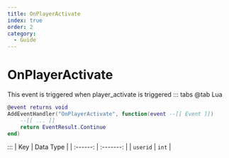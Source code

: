 ```yaml
---
title: OnPlayerActivate
index: true
order: 2
category:
  - Guide
---
```


# OnPlayerActivate
This event is triggered when player_activate is triggered
::: tabs
@tab Lua
```lua
@event returns void
AddEventHandler("OnPlayerActivate", function(event --[[ Event ]])
    --[[ ... ]]
    return EventResult.Continue
end)
```

:::
|    Key   | Data Type |
| :------: | :-------: |
| `userid` |   `int`   |